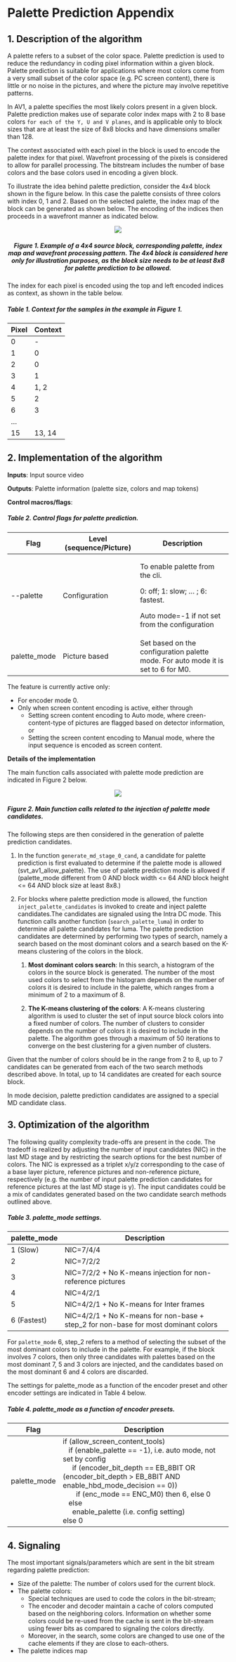 # Palette Prediction Appendix

## 1.  Description of the algorithm

A palette refers to a subset of the color space. Palette prediction is
used to reduce the redundancy in coding pixel information within a given
block. Palette prediction is suitable for applications where most colors
come from a very small subset of the color space (e.g. PC screen
content), there is little or no noise in the pictures, and where the
picture may involve repetitive patterns.

In AV1, a palette specifies the most likely colors present in a given
block. Palette prediction makes use of separate color index maps with 2
to 8 base colors ```for each of the Y, U and V planes```, and is applicable
only to block sizes that are at least the size of 8x8 blocks and have dimensions
smaller than 128.

The context associated with each pixel in the block is used to encode
the palette index for that pixel. Wavefront processing of the pixels is
considered to allow for parallel processing. The bitstream includes the
number of base colors and the base colors used in encoding a given
block.

To illustrate the idea behind palette prediction, consider the 4x4 block
shown in the figure below. In this case the palette consists of three
colors with index 0, 1 and 2. Based on the selected palette, the index
map of the block can be generated as shown below. The encoding of the
indices then proceeds in a wavefront manner as indicated below.

<p align="center">
  <img src="./img/palette_prediction_fig1.png" />
</p>

##### <p align="center"> Figure 1. Example of a 4x4 source block, corresponding palette, index map and wavefront processing pattern. The 4x4 block is considered here only for illustration purposes, as the block size needs to be at least 8x8 for palette prediction to be allowed.</p>


The index for each pixel is encoded using the top and left encoded
indices as context, as shown in the table below.

##### Table 1. Context for the samples in the example in Figure 1.


| **Pixel** | **Context** |
| --------- | ----------- |
| 0         | -           |
| 1         | 0           |
| 2         | 0           |
| 3         | 1           |
| 4         | 1, 2        |
| 5         | 2           |
| 6         | 3           |
| …         |             |
| 15        | 13, 14      |

## 2.  Implementation of the algorithm

**Inputs**: Input source video

**Outputs**: Palette information (palette size, colors and map tokens)

**Control macros/flags**:

##### Table 2. Control flags for palette prediction.

<table>
<thead>
<tr class="header">
<th><strong>Flag</strong></th>
<th><strong>Level (sequence/Picture)</strong></th>
<th><strong>Description</strong></th>
</tr>
</thead>
<tbody>
<tr class="odd">
<td>--palette</td>
<td>Configuration</td>
<td><p>To enable palette from the cli.</p>
<p>0: off; 1: slow; … ; 6: fastest.</p>
<p>Auto mode=-1 if not set from the configuration</p></td>
</tr>
<tr class="even">
<td>palette_mode</td>
<td>Picture based</td>
<td>Set based on the configuration palette mode. For auto mode it is set to 6 for M0.</td>
</tr>
</tbody>
</table>

The feature is currently active only:
  - For encoder mode 0.
  - Only when screen content encoding is active, either through
      - Setting screen content encoding to Auto mode, where
        creen-content-type of pictures are flagged based on detector
        information, or
      - Setting the screen content encoding to Manual mode, where
        the input sequence is encoded as screen content.

**Details of the implementation**

The main function calls associated with palette mode prediction are indicated in Figure 2 below.

<p align="center">
  <img src="./img/palette_prediction_fig2.png" />
</p>

##### Figure 2. Main function calls related to the injection of palette mode candidates.

The following steps are then considered in the generation of palette prediction candidates.

1.    In the function ```generate_md_stage_0_cand```, a candidate for palette prediction is
    first evaluated to determine if the palette mode is allowed (svt_av1_allow_palette).
    The use of palette prediction mode is allowed if (palette_mode different from 0 AND block
    width <= 64 AND block height <= 64 AND block size at least 8x8.)

2.  For blocks where palette prediction mode is allowed, the function ``` inject_palette_candidates``` is invoked to create and
    inject palette candidates.The candidates are signaled using the Intra DC mode. This function
    calls another function (```search_palette_luma```) in order to
    determine all palette candidates for luma. The palette prediction candidates are determined by performing two
    types of search, namely a search based on the most dominant colors and
    a search based on the K-means clustering of the colors in the block.

    1. **Most dominant colors search**: In this search, a histogram of the
       colors in the source block is generated. The number of the most used
       colors to select from the histogram depends on the number of colors it
       is desired to include in the palette, which ranges from a minimum of 2
       to a maximum of 8.

    2. **The K-means clustering of the colors**: A K-means clustering algorithm is used to
       cluster the set of input source block colors into a fixed number of colors.
       The number of clusters to consider depends on the number of colors it
       is desired to include in the palette. The algorithm goes through a
       maximum of 50 iterations to converge on the best clustering for a
       given number of clusters.

Given that the number of colors should be in the range from 2 to 8, up to
7 candidates can be generated from each of the two search methods described
above. In total, up to 14 candidates are created for each source
block.

In mode decision, palette prediction candidates are assigned to a special
MD candidate class.

## 3.  Optimization of the algorithm

The following quality complexity trade-offs are present in the
code. The tradeoff is realized by adjusting the number of input
candidates (NIC) in the last MD stage and by restricting the search
options for the best number of colors. The NIC is expressed as a
triplet x/y/z corresponding to the case of a base layer picture,
reference pictures and non-reference picture, respectively (e.g. the
number of input palette prediction candidates for reference pictures
at the last MD stage is y). The input candidates could be a mix of
candidates generated based on the two candidate search methods
outlined above.

##### Table 3. palette\_mode settings.

| **palette\_mode** | **Description**                                                                         |
| ----------------- | --------------------------------------------------------------------------------------- |
| 1 (Slow)          | NIC=7/4/4                                                                           |
| 2                 | NIC=7/2/2                                                                           |
| 3                 | NIC=7/2/2 + No K-means injection for non-reference pictures                           |
| 4                 | NIC=4/2/1                                                                          |
| 5                 | NIC=4/2/1 + No K-means for Inter frames                                          |
| 6 (Fastest)       | NIC=4/2/1 + No K-means for non-base + step\_2 for non-base for most dominant colors |

For ```palette_mode``` 6, step\_2 refers to a method of selecting the subset
of the most dominant colors to include in the palette. For example, if
the block involves 7 colors, then only three candidates with palettes
based on the most dominant 7, 5 and 3 colors are injected, and the
candidates based on the most dominant 6 and 4 colors are discarded.

The settings for palette_mode as a function of the encoder preset and other encoder settings are
indicated in Table 4 below.

##### Table 4. palette\_mode as a function of encoder presets.

<table>
<thead>
<tr class="header">
<th><strong>Flag</strong></th>
<th><strong>Description</strong></th>
</tr>
</thead>
<tbody>
<td>palette_mode</td>
<td> if (allow_screen_content_tools)<br />
    &nbsp;&nbsp; if (enable_palette == -1), i.e. auto mode, not set by config<br />
    &nbsp;&nbsp;&nbsp;&nbsp; if (encoder_bit_depth == EB_8BIT OR (encoder_bit_depth > EB_8BIT AND enable_hbd_mode_decision == 0))<br />
    &nbsp;&nbsp;&nbsp;&nbsp;&nbsp;&nbsp; if (enc_mode == ENC_M0) then 6, else 0<br />
    &nbsp;&nbsp; else<br />
    &nbsp;&nbsp;&nbsp;&nbsp; enable_palette (i.e. config setting)</br>
    else 0
</td>
</tr>
</tbody>
</table>

## 4.  **Signaling**

The most important signals/parameters which are sent in the bit
stream regarding palette prediction:
- Size of the palette: The number of colors used for the current
  block.
- The palette colors:
  - Special techniques are used to code the colors in the
    bit-stream;
  - The encoder and decoder maintain a cache of colors computed
    based on the neighboring colors. Information on whether some
    colors could be re-used from the cache is sent in the bit-stream
    using fewer bits as compared to signaling the colors directly.
  - Moreover, in the search, some colors are changed to use one of
    the cache elements if they are close to each-others.
 - The palette indices map
